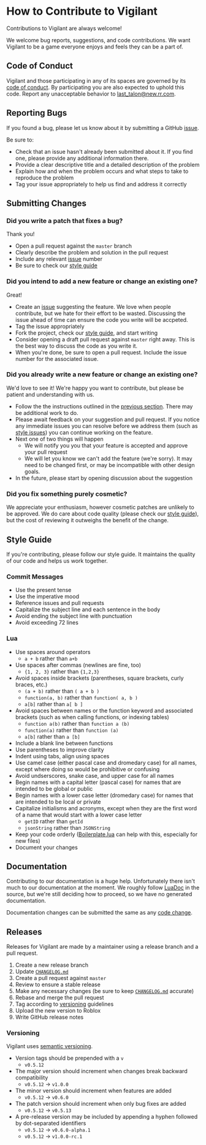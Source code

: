 # How to Contribute to Vigilant
Contributions to Vigilant are always welcome!

We welcome bug reports, suggestions, and code contributions. We want Vigilant to be a game everyone enjoys and feels they can be a part of.

## Code of Conduct
Vigilant and those participating in any of its spaces are governed by its [code of conduct](CODE_OF_CONDUCT.md). By participating you are also expected to uphold this code. Report any unacceptable behavior to [last_talon@new.rr.com](mailto:last_talon@new.rr.com).

## Reporting Bugs
If you found a bug, please let us know about it by submitting a GitHub [issue](https://github.com/LastTalon/Vigilant/issues).

Be sure to:
* Check that an issue hasn't already been submitted about it. If you find one, please provide any additional information there.
* Provide a clear descriptive title and a detailed description of the problem
* Explain how and when the problem occurs and what steps to take to reproduce the problem
* Tag your issue appropriately to help us find and address it correctly

## Submitting Changes

### Did you write a patch that fixes a bug?
Thank you!
* Open a pull request against the `master` branch
* Clearly describe the problem and solution in the pull request
* Include any relevant [issue](https://github.com/LastTalon/Vigilant/issues) number
* Be sure to check our [style guide](#style-guide)

### Did you intend to add a new feature or change an existing one?
Great!
* Create an [issue](https://github.com/LastTalon/Vigilant/issues) suggesting the feature. We love when people contribute, but we hate for their effort to be wasted. Discussing the issue ahead of time can ensure the code you write will be accpeted.
* Tag the issue appropriately
* Fork the project, check our [style guide](#style-guide), and start writing
* Consider opening a draft pull request against `master` right away. This is the best way to discuss the code as you write it.
* When you're done, be sure to open a pull request. Include the issue number for the associated issue.

### Did you already write a new feature or change an existing one?
We'd love to see it! We're happy you want to contribute, but please be patient and understanding with us.
* Follow the the instructions outlined in the [previous section](#did-you-already-write-a-new-feature-or-change-an-existing-one). There may be additional work to do.
* Please await feedback on your suggestion and pull request. If you notice any immediate issues you can resolve before we address them (such as [style issues](#style-guide)) you can continue working on the feature.
* Next one of two things will happen
	* We will notify you you that your feature is accepted and approve your pull request
	* We will let you know we can't add the feature (we're sorry). It may need to be changed first, or may be incompatible with other design goals.
* In the future, please start by opening discussion about the suggestion

### Did you fix something purely cosmetic?
We appreciate your enthusiasm, however cosmetic patches are unlikely to be approved. We do care about code quality (please check our [style guide](#style-guide)), but the cost of reviewing it outweighs the benefit of the change.

## Style Guide
If you're contributing, please follow our style guide. It maintains the quality of our code and helps us work together.

### Commit Messages
* Use the present tense
* Use the imperative mood
* Reference issues and pull requests
* Capitalize the subject line and each sentence in the body
* Avoid ending the subject line with punctuation
* Avoid exceeding 72 lines

### Lua
* Use spaces around operators
	* `a + b` rather than `a+b`
* Use spaces after commas (newlines are fine, too)
	* `{1, 2, 3}` rather than `{1,2,3}`
* Avoid spaces inside brackets (parentheses, square brackets, curly braces, etc.)
	* `(a + b)` rather than `( a + b )`
	* `function(a, b)` rather than `function( a, b )`
	* `a[b]` rather than `a[ b ]`
* Avoid spaces between names or the function keyword and associated brackets (such as when calling functions, or indexing tables)
	* `function a(b)` rather than `function a (b)`
	* `function(a)` rather than `function (a)`
	* `a[b]` rather than `a [b]`
* Include a blank line between functions
* Use parentheses to improve clarity
* Indent using tabs, align using spaces
* Use camel case (either pascal case and dromedary case) for all names, except where doing so would be prohibitive or confusing
* Avoid undserscores, snake case, and upper case for all names
* Begin names with a capital letter (pascal case) for names that are intended to be global or public
* Begin names with a lower case letter (dromedary case) for names that are intended to be local or private
* Capitalize initialisms and acronyms, except when they are the first word of a name that would start with a lower case letter
	* `getID` rather than `getId`
	* `jsonString` rather than `JSONString`
* Keep your code orderly ([Boilerplate.lua](Boilerplate.lua) can help with this, especially for new files)
* Document your changes

## Documentation
Contributing to our documentation is a huge help. Unfortunately there isn't much to our documentation at the moment. We roughly follow [LuaDoc](https://keplerproject.github.io/luadoc/) in the source, but we're still deciding how to proceed, so we have no generated documentation.

Documentation changes can be submitted the same as any [code change](#submitting-changes).

## Releases
Releases for Vigilant are made by a maintainer using a release branch and a pull request.
1. Create a new release branch
2. Update [`CHANGELOG.md`](CHANGELOG.md)
3. Create a pull request against `master`
4. Review to ensure a stable release
5. Make any necessary changes (be sure to keep [`CHANGELOG.md`](CHANGELOG.md) accurate)
6. Rebase and merge the pull request
7. Tag according to [versioning](#Versioning) guidelines
8. Upload the new version to Roblox
9. Write GitHub release notes

### Versioning
Vigilant uses [semantic versioning](https://semver.org/).
* Version tags should be prepended with a `v`
	* `v0.5.12`
* The major version should increment when changes break backward compatibility
	* `v0.5.12` -> `v1.0.0`
* The minor version should increment when features are added
	* `v0.5.12` -> `v0.6.0`
* The patch version should increment when only bug fixes are added
	* `v0.5.12` -> `v0.5.13`
* A pre-release version may be included by appending a hyphen followed by dot-separated identifiers
	* `v0.5.12` -> `v0.6.0-alpha.1`
	* `v0.5.12` -> `v1.0.0-rc.1`
